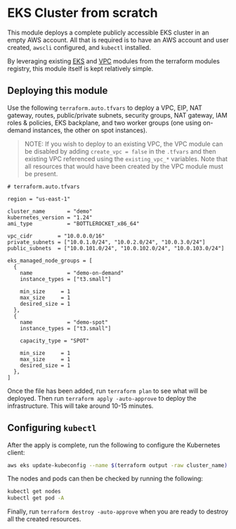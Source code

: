 # EKS Cluster from scratch

This module deploys a complete publicly accessible EKS cluster in an empty AWS account. All that is required is to have an AWS account and user created, `awscli` configured, and `kubectl` installed.

By leveraging existing [EKS](https://github.com/terraform-aws-modules/terraform-aws-eks) and [VPC](https://github.com/terraform-aws-modules/terraform-aws-vpc) modules from the terraform modules registry, this module itself is kept relatively simple.

## Deploying this module


Use the following `terraform.auto.tfvars` to deploy a VPC, EIP, NAT gateway, routes, public/private subnets, security groups, NAT gateway, IAM roles & policies, EKS backplane, and two worker groups (one using on-demand instances, the other on spot instances).

> NOTE: If you wish to deploy to an existing VPC, the VPC module can be disabled by adding `create_vpc = false` in the `.tfvars` and then existing VPC referenced using the `existing_vpc_*` variables. Note that all resources that would have been created by the VPC module must be present.

```hcl
# terraform.auto.tfvars

region = "us-east-1"

cluster_name       = "demo"
kubernetes_version = "1.24"
ami_type           = "BOTTLEROCKET_x86_64"

vpc_cidr        = "10.0.0.0/16"
private_subnets = ["10.0.1.0/24", "10.0.2.0/24", "10.0.3.0/24"]
public_subnets  = ["10.0.101.0/24", "10.0.102.0/24", "10.0.103.0/24"]

eks_managed_node_groups = [
  {
    name           = "demo-on-demand"
    instance_types = ["t3.small"]

    min_size     = 1
    max_size     = 1
    desired_size = 1
  },
  {
    name           = "demo-spot"
    instance_types = ["t3.small"]

    capacity_type = "SPOT"

    min_size     = 1
    max_size     = 1
    desired_size = 1
  },
]

```
Once the file has been added, run `terraform plan` to see what will be deployed. Then run `terraform apply -auto-approve` to deploy the infrastructure. This will take around 10-15 minutes.

## Configuring `kubectl`
After the apply is complete, run the following to configure the Kubernetes client:
```bash
aws eks update-kubeconfig --name $(terraform output -raw cluster_name)
```
The nodes and pods can then be checked by running the following:
```bash
kubectl get nodes
kubectl get pod -A
```

Finally, run `terraform destroy -auto-approve` when you are ready to destroy all the created resources.
